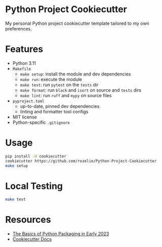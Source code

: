 # Python Project Cookiecutter
My personal Python project cookiecutter template tailored to my own preferences.

# Features
- Python 3.11
- `Makefile`
    - `make setup`: install the module and dev dependencies
    - `make run`: execute the module
    - `make test`: run `pytest` on the `tests` dir
    - `make format`: run `black` and `isort` on source and `tests` dirs
    - `make lint`: run `ruff` and `mypy` on source files
- `pyproject.toml`
  - up-to-date, pinned dev dependencies
  - linting and formatter tool configs
- MIT license
- Python-specific `.gitignore`

# Usage
```bash
pip install -U cookiecutter
cookiecutter https://github.com/rozelie/Python-Project-Cookiecutter
make setup
```

# Local Testing
```bash
make test
```

# Resources
- [The Basics of Python Packaging in Early 2023](https://drivendata.co/blog/python-packaging-2023)
- [Cookiecutter Docs](https://cookiecutter.readthedocs.io/en/1.7.2/index.html)